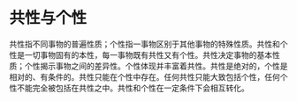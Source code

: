 
# 共性与个性

共性指不同事物的普遍性质；个性指一事物区别于其他事物的特殊性质。共性和个性是一切事物固有的本性，每一事物既有共性又有个性。共性决定事物的基本性质；个性揭示事物之间的差异性。个性体现并丰富着共性。共性是绝对的，个性是相对的、有条件的。共性只能在个性中存在。任何共性只能大致包括个性，任何个性不能完全被包括在共性之中。共性和个性在一定条件下会相互转化。